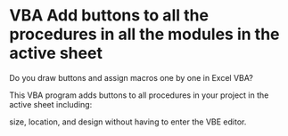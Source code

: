 # VBA Add buttons to all the procedures in all the modules in the active sheet  

Do you draw buttons and assign macros one by one in Excel VBA?

This VBA program adds buttons to all procedures in your project in the active sheet including:

size, location, and design without having to enter the VBE editor.
